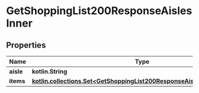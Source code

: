
# GetShoppingList200ResponseAislesInner

## Properties
Name | Type | Description | Notes
------------ | ------------- | ------------- | -------------
**aisle** | **kotlin.String** |  | 
**items** | [**kotlin.collections.Set&lt;GetShoppingList200ResponseAislesInnerItemsInner&gt;**](GetShoppingList200ResponseAislesInnerItemsInner.md) |  |  [optional]



